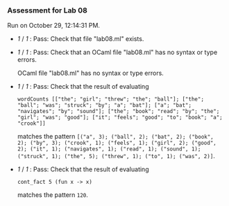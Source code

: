 ### Assessment for Lab 08

Run on October 29, 12:14:31 PM.

+  _1_ / _1_ : Pass: Check that file "lab08.ml" exists.

+  _1_ / _1_ : Pass: Check that an OCaml file "lab08.ml" has no syntax or type errors.

    OCaml file "lab08.ml" has no syntax or type errors.



+  _1_ / _1_ : Pass: 
Check that the result of evaluating
   ```
   wordCounts [["the"; "girl"; "threw"; "the"; "ball"]; ["the"; "ball"; "was"; "struck"; "by"; "a"; "bat"]; ["a"; "bat"; "navigates"; "by"; "sound"]; ["the"; "book"; "read"; "by"; "the"; "girl"; "was"; "good"]; ["it"; "feels"; "good"; "to"; "book"; "a"; "crook"]]
   ```
   matches the pattern `[("a", 3); ("ball", 2); ("bat", 2); ("book", 2); ("by", 3); ("crook", 1); ("feels", 1); ("girl", 2); ("good", 2); ("it", 1); ("navigates", 1); ("read", 1); ("sound", 1); ("struck", 1); ("the", 5); ("threw", 1); ("to", 1); ("was", 2)]`.

   




+  _1_ / _1_ : Pass: 
Check that the result of evaluating
   ```
   cont_fact 5 (fun x -> x)
   ```
   matches the pattern `120`.

   




